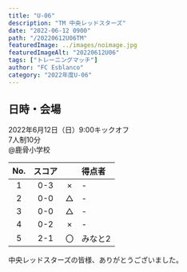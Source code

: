 ```yaml
---
title: "U-06"
description: "TM 中央レッドスターズ"
date: "2022-06-12 0900"
path: "/20220612U06TM"
featuredImage: ../images/noimage.jpg
featuredImageAlt: "20220612U06"
tags: ["トレーニングマッチ"]
author: "FC Esblanco"
category: "2022年度U-06"
---
```


## 日時・会場

2022年6月12日（日）9:00キックオフ<br>
7人制10分<br>
@鹿骨小学校

| No.| スコア |   | 得点者  |
|:--:|:------:|:-:|:--------|
| 1  | 0-3 | × |-|
| 2  | 0-0 | △ |-|
| 3  | 0-0 | △ |-|
| 4  | 0-2 | × |-|
| 5  | 2-1 | 〇 |みなと2|

中央レッドスターズの皆様、ありがとうございました。